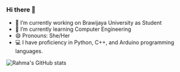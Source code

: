 ### Hi there 👋

- 🔭 I’m currently working on Brawijaya University as Student
- 🌱 I’m currently learning Computer Engineering
- 😄 Pronouns: She/Her
- 💻 I have proficiency in Python, C++, and Arduino programming languages.

![Rahma's GitHub stats](https://github-readme-stats.vercel.app/api?username=RNF24&show_icons=true&theme=transparent)
